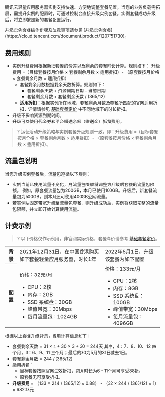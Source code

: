 腾讯云轻量应用服务器实例支持快速、方便地调整套餐配置。当您的业务负载需拓展，需提升实例的配置时，可通过控制台直接升级实例套餐。实例套餐成功升级后，将立即按照新的套餐配置运行。

<dx-alert infotype="explain" title="">
升级实例套餐操作步骤及注意事项请参见 [升级实例套餐](https://cloud.tencent.com/document/product/1207/51730)。
</dx-alert>

## 费用规则
- 实例升级费用根据新旧套餐的价差以及剩余的套餐时长计算。规则如下：
升级费用 =（目标套餐按月价格 × 套餐剩余月数 × 适用折扣）- （原套餐按月价格 × 套餐剩余月数 × 适用折扣）
	- 套餐剩余月数根据剩余天数折算。规则如下：
		- 套餐剩余天数 = 资源到期日期 - 当前日期
		- 套餐剩余月数 = 套餐剩余天数 / (365/12)
	- **适用折扣**：根据实例所在地域、套餐剩余月数及套餐所匹配的官网适用折扣，详情请参见 [基础套餐定价](https://cloud.tencent.com/document/product/1207/44368#basisPrice) 中不同地域下的时长折扣。 
- 升级不影响资源到期时间。
- 升级可以使用代金券和平台赠送余额（赠送金）抵扣费用。
>? 运营活动升级策略与实例套餐升级规则一致，即：升级费用 =（目标套餐按月价格 × 套餐剩余月数 × 适用折扣）- （原套餐按月价格 × 套餐剩余月数 × 适用折扣）。 

## 流量包说明
当您升级实例套餐后，流量包遵循以下规则：
- 实例当前已使用流量不变化，月流量包限额将调整为升级后套餐的流量包限额。
例如，原套餐流量包为200GB，本月已使用100GB。升级后，新套餐流量包为500GB，则本月还可使用400GB公网流量。
- 若实例从固定带宽升级至流量包套餐，则升级成功后，实例将获取完整的流量包限额，并立即开始计算使用流量。



## 计费示例
>? 以下价格仅作示例用，非官网实际价格，套餐单价请参考 [基础套餐定价](https://cloud.tencent.com/document/product/1207/44368#basisPrice)。


<table>
<tr>
<th>背景</th>
<td>2021年12月31日，在中国香港购买如下套餐轻量应用服务器，时长1年</td>
<td>2022年5月1日，升级该套餐为如下配置</td>
</tr>
<tr>
<th>配置</th>
<td>
价格：32元/月
<ul class="params">
<li>CPU：2核</li>
<li>内存：2GB</li>
<li>SSD 系统盘：30GB</li>
<li>峰值带宽：30Mbps</li>
<li>每月流量包：1024GB</li>
</ul>
</td>
<td>
价格：133元/月
<ul class="params">
<li>CPU：2核</li>
<li>内存：8GB</li>
<li>SSD 系统盘：100GB</li>
<li>峰值带宽：30Mbps</li>
<li>每月流量包：4096GB</li>
</ul>
</td>
</tr>
</table>

根据以上套餐升级背景，费用计算信息如下：
- 套餐剩余天数 = 31 × 4 + 30 × 3 + 30 = 244天
 其中，4：7、8、10、12 四个月，3：6、9、11 三个月；最后的30为5月的31日减去1日。 
- 套餐剩余月数 = 244 / (365/12) 
- 适用折扣：
  - 目标套餐按照官网生效折扣，包月时长为6 - 11个月可享受88折。
  - 原套餐无可享受折扣。
- **升级费用** = （133 × 244 / (365/12) × 0.88） - （32 × 244 / (365/12) × 1） = 682.18元

<style>
 .params{margin-bottom:0px !important;}
</style>
